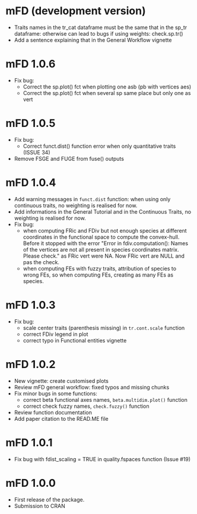 # mFD (development version)
* Traits names in the tr_cat dataframe must be the same that in the sp_tr
dataframe: otherwise can lead to bugs if using weights: check.sp.tr()
* Add a sentence explaining that in the General Workflow vignette

# mFD 1.0.6
* Fix bug:
  * Correct the sp.plot() fct when plotting one asb (pb with vertices aes)
  * Correct the sp.plot() fct when several sp same place but only one as vert

# mFD 1.0.5
* Fix bug:
  * Correct funct.dist() function error when only quantitative traits (ISSUE 34)
* Remove FSGE and FUGE from fuse() outputs

# mFD 1.0.4
* Add warning messages in `funct.dist` function: when using only continuous 
traits, no weighting is realised for now.
* Add informations in the General Tutorial and in the Continuous Traits,
no weighting is realised for now.
* Fix bug:
  * when computing FRic and FDiv but not enough species at different
coordinates in the functional space to compute the convex-hull. Before it 
stopped with the error "Error in fdiv.computation(): Names of the vertices are 
not all present in species coordinates matrix. Please check." as FRic vert
were NA. Now FRic vert are NULL and pas the check.
  * when computing FEs with fuzzy traits, attribution of species to wrong FEs,
so when computing FEs, creating as many FEs as species.

# mFD 1.0.3

* Fix bug: 
  * scale center traits (parenthesis missing) in `tr.cont.scale` function
  * correct FDiv legend in plot
  * correct typo in Functional entities vignette

# mFD 1.0.2

* New vignette: create customised plots
* Review mFD general workflow: fixed typos and missing chunks
* Fix minor bugs in some functions:
  * correct beta functional axes names, `beta.multidim.plot()` function
  * correct check fuzzy names, `check.fuzzy()` function
* Review function documentation
* Add paper citation to the READ.ME file

# mFD 1.0.1

* Fix bug with fdist_scaling = TRUE in quality.fspaces function (Issue #19)


# mFD 1.0.0

* First release of the package.
* Submission to CRAN





